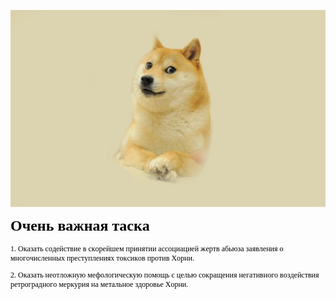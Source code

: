 ![Image alt](https://github.com/notsohorny/123nalununesmotri/blob/main/7DC62F36-C80A-4223-A8D4-23FD99511995.jpeg)
<!DOCTYPE html PUBLIC "-//W3C//DTD HTML 4.01//EN" "http://www.w3.org/TR/html4/strict.dtd">
<html>
<head>
  <meta http-equiv="Content-Type" content="text/html; charset=utf-8">
  <meta http-equiv="Content-Style-Type" content="text/css">
  <title></title>
  <meta name="Generator" content="Cocoa HTML Writer">
  <meta name="CocoaVersion" content="2113">
  <style type="text/css">
    p.p2 {margin: 0.0px 0.0px 12.0px 0.0px; font: 12.0px Times; color: #000000; -webkit-text-stroke: #000000}
    span.s1 {font-kerning: none}
  </style>
</head>
<body>
<h1 style="margin: 0.0px 0.0px 16.1px 0.0px; font: 24.0px Times; color: #000000; -webkit-text-stroke: #000000"><span class="s1"><b>Очень важная таска</b></span></h1>
<p class="p2"><span class="s1">1. Оказать содействие в скорейшем принятии ассоциацией жертв абьюза заявления о многочисленных преступлениях токсиков против Хорни.</span></p>
<p class="p2"><span class="s1">2. Оказать неотложную мефологическую помощь с целью сокращения негативного воздействия ретроградного меркурия на метальное здоровье Хорни.</span></p>
</body>
</html>
